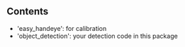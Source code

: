 ## Contents
* 'easy_handeye': for calibration
* 'object_detection': your detection code in this package